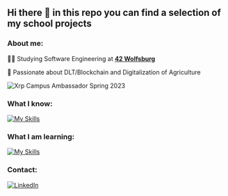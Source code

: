 ## Hi there 👋 in this repo you can find a selection of my school projects

### About me:
🧑‍🎓 Studying Software Engineering at [**42 Wolfsburg**](https://42wolfsburg.de/) 

🏦 Passionate about DLT/Blockchain and Digitalization of Agriculture 

![Xrp](https://img.shields.io/badge/Xrp-black?style=for-the-badge&logo=xrp&logoColor=white) Campus Ambassador Spring 2023  

### What I know:  
[![My Skills](https://skillicons.dev/icons?i=cpp,vscode,git,github,docker)](https://skillicons.dev)  

### What I am learning:  
[![My Skills](https://skillicons.dev/icons?i=js)](https://skillicons.dev)  

### Contact:
<p dir="auto"><a href="https://www.linkedin.com/in/ben-d-876b4423a/" rel="nofollow"><img src="https://camo.githubusercontent.com/7f667b79d59c9eb8483d69005b7d290185a34a8ca925dffacacea2d1b96ca3d3/68747470733a2f2f696d672e736869656c64732e696f2f62616467652f2d4c696e6b6564496e2d3065373661383f7374796c653d666c61742d737175617265266c6f676f3d6c696e6b6564696e266c6f676f436f6c6f723d7768697465" alt="LinkedIn" data-canonical-src="https://img.shields.io/badge/-LinkedIn-0e76a8?style=flat-square&amp;logo=linkedin&amp;logoColor=white" style="max-width: 100%;"></a></p>




<!--
**bde-carv/bde-carv** is a ✨ _special_ ✨ repository because its `README.md` (this file) appears on your GitHub profile.

Here are some ideas to get you started:

- 🔭 I’m currently working on ...


- 🤔 I’m looking for help with ...
- 💬 Ask me about ...
- 📫 How to reach me: ...
- 😄 Pronouns: ...
- ⚡ Fun fact: ...
- 👯 I’m looking to collaborate on XRPL projects
-->
